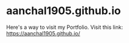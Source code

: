 # aanchal1905.github.io

Here's a way to visit my Portfolio. Visit this link: https://aanchal1905.github.io/
